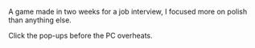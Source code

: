 A game made in two weeks for a job interview, I focused more on polish than anything else. 

Click the pop-ups before the PC overheats.
